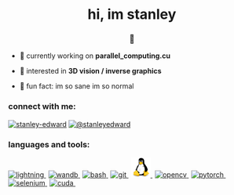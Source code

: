 <h1 align="center">hi, im stanley</h1>
<h3 align="center">🦕</h3>

- 🦕 currently working on **parallel_computing.cu**

- 🦕 interested in **3D vision / inverse graphics**

<!-- - 🦕 im looking for help with **Expected all tensors to be on the same device, but found at least two devices, cpu and cuda:0!** -->

- 🦕 fun fact: im so sane im so normal

<h3 align="left">connect with me:</h3>
<p align="left">
<a href="https://linkedin.com/in/stanley-edward" target="blank"><img align="center" src="https://raw.githubusercontent.com/rahuldkjain/github-profile-readme-generator/master/src/images/icons/Social/linked-in-alt.svg" alt="stanley-edward" height="30" width="40" /></a>
<a href="https://medium.com/@stanleyedward" target="blank"><img align="center" src="https://raw.githubusercontent.com/rahuldkjain/github-profile-readme-generator/master/src/images/icons/Social/medium.svg" alt="@stanleyedward" height="30" width="40" /></a>
</p>

<h3 align="left">languages and tools:</h3>
<p align="left"> 
<a href="https://lightning.ai/docs/pytorch/stable/" target="_blank" rel="noreferrer"> <img src="https://external-content.duckduckgo.com/iu/?u=https%3A%2F%2Favatars3.githubusercontent.com%2Fu%2F58386951%3Fs%3D280%26v%3D4&f=1&nofb=1&ipt=936b694a62a98c4d5b0aca62530ad6baa1a49099651c10889b105fe02f9909fb&ipo=images" alt="lightning" width="40" height="40"/> </a> 
<img width="1" />
<a href="https://wandb.ai/site" target="_blank" rel="noreferrer"> <img src="https://www.vectorlogo.zone/logos/wandbai/wandbai-icon.svg" alt="wandb" width="40" height="40"/> </a>
<img width="1" />
<a href="https://www.gnu.org/software/bash/" target="_blank" rel="noreferrer"> <img src="https://cdn.simpleicons.org/gnubash/4EAA25" alt="bash" width="40" height="40"/> </a> 
<img width="1" />
<a href="https://git-scm.com/" target="_blank" rel="noreferrer"> <img src="https://www.vectorlogo.zone/logos/git-scm/git-scm-icon.svg" alt="git" width="40" height="40"/> </a> 
<img width="1" />
<a href="https://www.linux.org/" target="_blank" rel="noreferrer"> <img src="https://raw.githubusercontent.com/devicons/devicon/master/icons/linux/linux-original.svg" alt="linux" width="40" height="40"/> </a> 
<img width="1" />
<a href="https://opencv.org/" target="_blank" rel="noreferrer"> <img src="https://cdn.jsdelivr.net/gh/devicons/devicon/icons/opencv/opencv-original.svg" alt="opencv" width="40" height="40"/> </a> 
<img width="1" />
<a href="https://pytorch.org/" target="_blank" rel="noreferrer"> <img src="https://cdn.jsdelivr.net/gh/devicons/devicon/icons/pytorch/pytorch-original.svg" alt="pytorch" width="40" height="40"/> </a> 
<img width="1" />
<a href="https://www.selenium.dev" target="_blank" rel="noreferrer"> <img src="https://cdn.jsdelivr.net/gh/devicons/devicon/icons/selenium/selenium-original.svg" alt="selenium" width="40" height="40"/> </a> 
<img width="1" />
<a href="https://docs.nvidia.com/cuda/" target="_blank" rel="noreferrer"> <img src="https://www.vectorlogo.zone/logos/nvidia/nvidia-icon.svg" alt="cuda" width="40" height="40"/> </a>
<img width="1" />
<!-- <a href="https://www.opengl.org/" target="_blank" rel="noreferrer"> <img src="https://cdn.jsdelivr.net/gh/devicons/devicon/icons/opengl/opengl-original.svg" alt="opengl" width="40" height="40"/> </a> 
<img width="1" /> -->
<!--<a href="https://seaborn.pydata.org/" target="_blank" rel="noreferrer"> <img src="https://seaborn.pydata.org/_images/logo-mark-lightbg.svg" alt="seaborn" width="40" height="40"/> </a>
<a href="https://pandas.pydata.org/" target="_blank" rel="noreferrer"> <img src="https://raw.githubusercontent.com/devicons/devicon/2ae2a900d2f041da66e950e4d48052658d850630/icons/pandas/pandas-original.svg" alt="pandas" width="40" height="40"/> </a> 
<a href="https://scikit-learn.org/" target="_blank" rel="noreferrer"> <img src="https://upload.wikimedia.org/wikipedia/commons/0/05/Scikit_learn_logo_small.svg" alt="scikit_learn" width="40" height="40"/> </a>
<a href="https://www.python.org" target="_blank" rel="noreferrer"> <img src="https://raw.githubusercontent.com/devicons/devicon/master/icons/python/python-original.svg" alt="python" width="40" height="40"/> </a> 
--> </p>

<!--sites:
https://profile-readme-generator.com/
https://rahuldkjain.github.io/gh-profile-readme-generator/
-->
